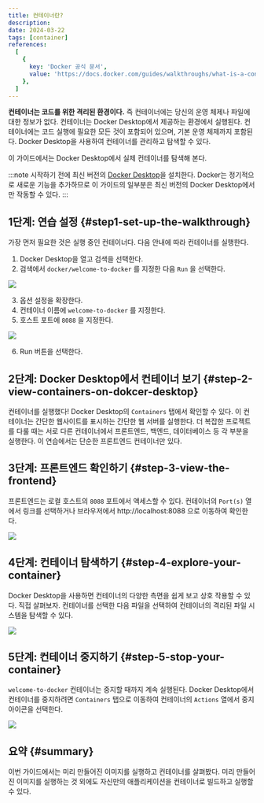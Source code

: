 ```yaml
---
title: 컨테이너란?
description:
date: 2024-03-22
tags: [container]
references:
  [
    {
      key: 'Docker 공식 문서',
      value: 'https://docs.docker.com/guides/walkthroughs/what-is-a-container/',
    },
  ]
---
```


**컨테이너는 코드를 위한 격리된 환경이다.** 즉 컨테이너에는 당신의 운영 체제나 파일에 대한 정보가 없다. 컨테이너는 Docker Desktop에서 제공하는 환경에서 실행된다. 컨테이너에는 코드 실행에 필요한 모든 것이 포함되어 있으며, 기본 운영 체제까지 포함된다. Docker Desktop을 사용하여 컨테이너를 관리하고 탐색할 수 있다.

이 가이드에서는 Docker Desktop에서 실제 컨테이너를 탐색해 본다.

:::note
시작하기 전에 최신 버전의 [Docker Desktop](https://docs.docker.com/get-docker/)을 설치한다. Docker는 정기적으로 새로운 기능을 추가하므로 이 가이드의 일부분은 최신 버전의 Docker Desktop에서만 작동할 수 있다.
:::

## 1단계: 연습 설정 {#step1-set-up-the-walkthrough}

가장 먼저 필요한 것은 실행 중인 컨테이너다. 다음 안내에 따라 컨테이너를 실행한다.

1. Docker Desktop을 열고 검색을 선택한다.
2. 검색에서 `docker/welcome-to-docker` 를 지정한 다음 `Run` 을 선택한다.

![](https://s3.ap-northeast-2.amazonaws.com/vigorously.xyz/assets/images/docker-doc-guides-quick-hands-on-what-is-a-container/5.png)

3. 옵션 설정을 확장한다.
4. 컨테이너 이름에 `welcome-to-docker` 를 지정한다.
5. 호스트 포트에 `8088` 을 지정한다.

![](https://s3.ap-northeast-2.amazonaws.com/vigorously.xyz/assets/images/docker-doc-guides-quick-hands-on-what-is-a-container/1.png)

6. Run 버튼을 선택한다.

## 2단계: Docker Desktop에서 컨테이너 보기 {#step-2-view-containers-on-dokcer-desktop}

컨테이너를 실행했다! Docker Desktop의 `Containers` 탭에서 확인할 수 있다. 이 컨테이너는 간단한 웹사이트를 표시하는 간단한 웹 서버를 실행한다. 더 복잡한 프로젝트를 다룰 때는 서로 다른 컨테이너에서 프론트엔드, 백엔드, 데이터베이스 등 각 부분을 실행한다. 이 연습에서는 단순한 프론트엔드 컨테이너만 있다.

## 3단계: 프론트엔드 확인하기 {#step-3-view-the-frontend}

프론트엔드는 로컬 호스트의 `8088` 포트에서 액세스할 수 있다. 컨테이너의 `Port(s)` 열에서 링크를 선택하거나 브라우저에서 http://localhost:8088 으로 이동하여 확인한다.

![](https://s3.ap-northeast-2.amazonaws.com/vigorously.xyz/assets/images/docker-doc-guides-quick-hands-on-what-is-a-container/2.png)

## 4단계: 컨테이너 탐색하기 {#step-4-explore-your-container}

Docker Desktop을 사용하면 컨테이너의 다양한 측면을 쉽게 보고 상호 작용할 수 있다. 직접 살펴보자. 컨테이너를 선택한 다음 파일을 선택하여 컨테이너의 격리된 파일 시스템을 탐색할 수 있다.

![](https://s3.ap-northeast-2.amazonaws.com/vigorously.xyz/assets/images/docker-doc-guides-quick-hands-on-what-is-a-container/3.png)

## 5단계: 컨테이너 중지하기 {#step-5-stop-your-container}

`welcome-to-docker` 컨테이너는 중지할 때까지 계속 실행된다. Docker Desktop에서 컨테이너를 중지하려면 `Containers` 탭으로 이동하여 컨테이너의 `Actions` 열에서 중지 아이콘을 선택한다.

![](https://s3.ap-northeast-2.amazonaws.com/vigorously.xyz/assets/images/docker-doc-guides-quick-hands-on-what-is-a-container/4.png)

## 요약 {#summary}

이번 가이드에서는 미리 만들어진 이미지를 실행하고 컨테이너를 살펴봤다. 미리 만들어진 이미지를 실행하는 것 외에도 자신만의 애플리케이션을 컨테이너로 빌드하고 실행할 수 있다.
